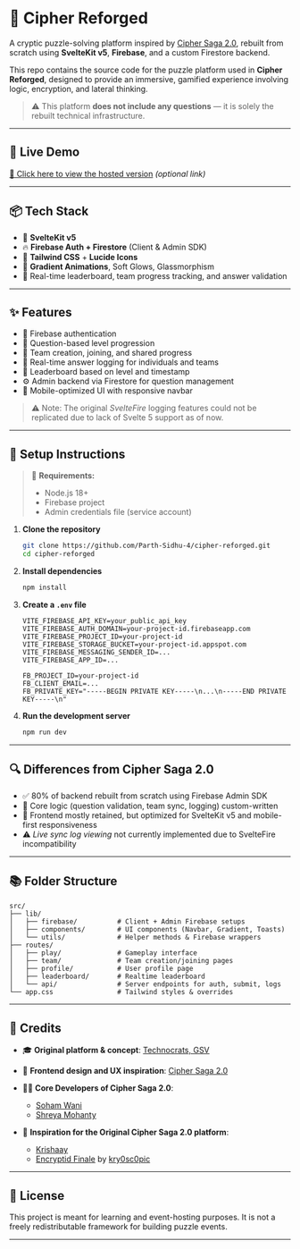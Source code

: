 # 🧩 Cipher Reforged

A cryptic puzzle-solving platform inspired by [Cipher Saga 2.0](https://github.com/technocratsgsv/Cipher-Saga-2.0.git), rebuilt from scratch using **SvelteKit v5**, **Firebase**, and a custom Firestore backend.

This repo contains the source code for the puzzle platform used in **Cipher Reforged**, designed to provide an immersive, gamified experience involving logic, encryption, and lateral thinking.

> ⚠️ This platform **does not include any questions** — it is solely the rebuilt technical infrastructure.

---

## 🚀 Live Demo

[🔗 Click here to view the hosted version](https://cipher-reforged.vercel.app) *(optional link)*

---

## 📦 Tech Stack

- 🧠 **SvelteKit v5**
- 🔥 **Firebase Auth + Firestore** (Client & Admin SDK)
- 🎨 **Tailwind CSS** + **Lucide Icons**
- 🌌 **Gradient Animations**, Soft Glows, Glassmorphism
- 🧪 Real-time leaderboard, team progress tracking, and answer validation

---

## ✨ Features

- 🔐 Firebase authentication
- 🧩 Question-based level progression
- 👥 Team creation, joining, and shared progress
- 🧾 Real-time answer logging for individuals and teams
- 🧮 Leaderboard based on level and timestamp
- ⚙️ Admin backend via Firestore for question management
- 📱 Mobile-optimized UI with responsive navbar

> ⚠️ Note: The original *SvelteFire* logging features could not be replicated due to lack of Svelte 5 support as of now.

---

## 📁 Setup Instructions

> 🔧 **Requirements:**  
> - Node.js 18+  
> - Firebase project  
> - Admin credentials file (service account)

1. **Clone the repository**  
   ```bash
   git clone https://github.com/Parth-Sidhu-4/cipher-reforged.git
   cd cipher-reforged
   ```

2. **Install dependencies**  
   ```bash
   npm install
   ```

3. **Create a `.env` file**

   ```env
   VITE_FIREBASE_API_KEY=your_public_api_key
   VITE_FIREBASE_AUTH_DOMAIN=your-project-id.firebaseapp.com
   VITE_FIREBASE_PROJECT_ID=your-project-id
   VITE_FIREBASE_STORAGE_BUCKET=your-project-id.appspot.com
   VITE_FIREBASE_MESSAGING_SENDER_ID=...
   VITE_FIREBASE_APP_ID=...

   FB_PROJECT_ID=your-project-id
   FB_CLIENT_EMAIL=...
   FB_PRIVATE_KEY="-----BEGIN PRIVATE KEY-----\n...\n-----END PRIVATE KEY-----\n"
   ```

4. **Run the development server**

   ```bash
   npm run dev
   ```

---

## 🔍 Differences from Cipher Saga 2.0

- ✅ 80% of backend rebuilt from scratch using Firebase Admin SDK
- 🧠 Core logic (question validation, team sync, logging) custom-written
- 🎨 Frontend mostly retained, but optimized for SvelteKit v5 and mobile-first responsiveness
- ⚠️ *Live sync log viewing* not currently implemented due to SvelteFire incompatibility

---

## 📚 Folder Structure

```
src/
├── lib/
│   ├── firebase/          # Client + Admin Firebase setups
│   ├── components/        # UI components (Navbar, Gradient, Toasts)
│   └── utils/             # Helper methods & Firebase wrappers
├── routes/
│   ├── play/              # Gameplay interface
│   ├── team/              # Team creation/joining pages
│   ├── profile/           # User profile page
│   ├── leaderboard/       # Realtime leaderboard
│   └── api/               # Server endpoints for auth, submit, logs
└── app.css                # Tailwind styles & overrides
```

---

## 🧠 Credits

- 🎓 **Original platform & concept**: [Technocrats, GSV](https://github.com/technocratsgsv)  
- 🎨 **Frontend design and UX inspiration**: [Cipher Saga 2.0](https://github.com/technocratsgsv/Cipher-Saga-2.0.git)  
- 👨‍💻 **Core Developers of Cipher Saga 2.0**:  
  - [Soham Wani](https://github.com/Soham-Wani)  
  - [Shreya Mohanty](https://github.com/ShreyaPMohanty6)

- 🧪 **Inspiration for the Original Cipher Saga 2.0 platform**:
  - [Krishaay](https://github.com/kry0sc0pic)
  - [Encryptid Finale](https://github.com/kry0sc0pic/encryptid-finale) by [kry0sc0pic](https://github.com/kry0sc0pic)
  

---

## 📄 License

This project is meant for learning and event-hosting purposes. It is not a freely redistributable framework for building puzzle events.

---
